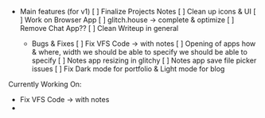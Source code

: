 - Main features (for v1)
  [ ] Finalize Projects Notes
  [ ] Clean up icons & UI
  [ ] Work on Browser App
  [ ] glitch.house -> complete & optimize
  [ ] Remove Chat App??
  [ ] Clean Writeup in general

  - Bugs & Fixes
    [ ] Fix VFS Code -> with notes
    [ ] Opening of apps how & where, width we should be able to specify  we should be able to specify
    [ ] Notes app resizing in glitchy
    [ ] Notes app save file picker issues
    [ ] Fix Dark mode for portfolio & Light mode for blog



Currently Working On:
- Fix VFS Code -> with notes
- 